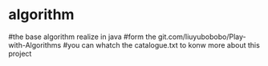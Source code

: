 # algorithm
#the base algorithm realize in java
#form the git.com/liuyubobobo/Play-with-Algorithms
#you can whatch the catalogue.txt to konw more about this project 
